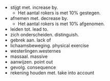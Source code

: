 - stijgt met. increase by.
  - Het aantal rokers is met 10% gestegen.
- afnemen met. decrease by.
  - Het aantal rokers is met 10% afgenomen.
- leiden tot. lead to.
- zich onderscheiden. distinguish.
- gebrek aan. lack of
- lichaamsbeweging. physical exercise
- westerlingen.westernes
- massaal. massive
- aanwijzen. point out
- gevolg. consequence
- rekening houden met. take into account
